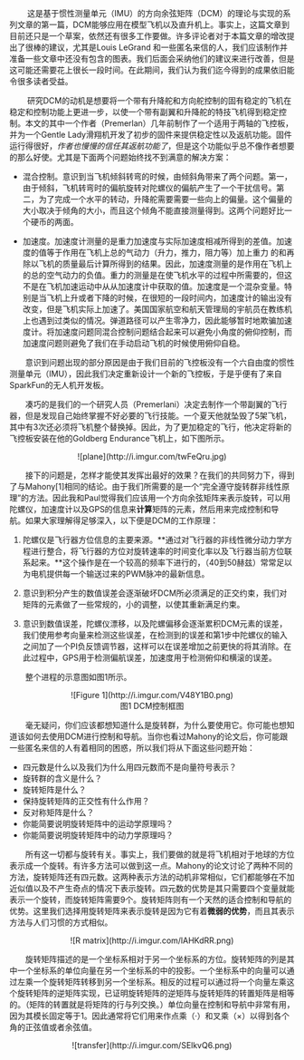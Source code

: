 &nbsp;&nbsp;&nbsp;&nbsp;&nbsp;&nbsp;&nbsp;&nbsp;这是基于惯性测量单元（IMU）的方向余弦矩阵（DCM）的理论与实现的系列文章的第一篇，DCM能够应用在模型飞机以及直升机上。事实上，这篇文章到目前还只是一个草案，依然还有很多工作要做。许多评论者对于本篇文章的增改提出了很棒的建议，尤其是Louis LeGrand 和一些匿名来信的人，我们应该制作并准备一些文章中还没有包含的图表。我们后面会采纳他们的建议来进行改善，但是这可能还需要花上很长一段时间。在此期间，我们认为我们迄今得到的成果依旧能令很多读者受益。

&nbsp;&nbsp;&nbsp;&nbsp;&nbsp;&nbsp;&nbsp;&nbsp;研究DCM的动机是想要将一个带有升降舵和方向舵控制的固有稳定的飞机在稳定和控制功能上更进一步，以使一个带有副翼和升降舵的特技飞机得到稳定控制。本文的其中一个作者（Premerlan）几年前制作了一个适用于两轴的飞控板，并为一个Gentle Lady滑翔机开发了初步的固件来提供稳定性以及返航功能。固件运行得很好，*作者也慢慢的信任其返航功能了*，但是这个功能似乎总不像作者想要的那么好使。尤其是下面两个问题始终找不到满意的解决方案：

* 混合控制。意识到当飞机倾斜转弯的时候，由倾斜角带来了两个问题。第一，由于倾斜，飞机转弯时的偏航旋转对陀螺仪的偏航产生了一个干扰信号。第二，为了完成一个水平的转动，升降舵需要需要一些向上的偏量。这个偏量的大小取决于倾角的大小，而且这个倾角不能直接测量得到。这两个问题好比一个硬币的两面。

* 加速度。加速度计测量的是重力加速度与实际加速度相减所得到的差值。加速度的值等于作用在飞机上总的气动力（升力，推力，阻力等）加上重力 的和再除以飞机的质量最后计算所得到的结果。因此，加速度测量的是作用在飞机上的总的空气动力的负值。重力的测量是在使飞机水平的过程中所需要的，但这不是在飞机加速运动中从从加速度计中获取的值。加速度是一个混杂变量。特别是当飞机上升或者下降的时候，在很短的一段时间内，加速度计的输出没有改变，但是飞机实际上加速了。美国国家航空和航天管理局的宇航员在教练机上也遇到过类似的情况。弹道路径可以产生零净力，因此能够暂时地欺骗加速度计。将加速度问题同混合控制问题结合起来可以避免小角度的俯仰控制，而加速度问题则避免了我们在手动启动飞机的时候使用俯仰自稳。

&emsp;&emsp;意识到问题出现的部分原因是由于我们目前的飞控板没有一个六自由度的惯性测量单元（IMU），因此我们决定重新设计一个新的飞控板，于是乎便有了来自SparkFun的无人机开发板。

&emsp;&emsp;凑巧的是我们的一个研究人员（Premerlani）决定去制作一个带副翼的飞行器，但是发现自己始终掌握不好必要的飞行技能。一个夏天他就坠毁了5架飞机，其中有3次还必须将飞机整个替换掉。因此，为了更加稳定的飞行，他决定将新的飞控板安装在他的Goldberg Endurance飞机上，如下图所示。
<center>![plane](http://i.imgur.com/twFeQru.jpg)</center>
  
&emsp;&emsp;接下的问题是，怎样才能使其发挥出最好的效果？在我们的共同努力下，得到了与Mahony[1]相同的结论。由于我们所需要的是一个“完全遵守旋转群非线性原理”的方法。因此我和Paul觉得我们应该用一个方向余弦矩阵来表示旋转，可以用陀螺仪，加速度计以及GPS的信息来**计算**矩阵的元素，然后用来完成控制和导航。如果大家理解得足够深入，以下便是DCM的工作原理：

  1. 陀螺仪是飞行器方位信息的主要来源。**通过对飞行器的非线性微分动力学方程进行整合，将飞行器的方位对旋转速率的时间变化率以及飞行器当前方位联系起来。**这个操作是在一个较高的频率下进行的，（40到50赫兹）常常足以为电机提供每一个输送过来的PWM脉冲的最新信息。
  
  2. 意识到积分产生的数值误差会逐渐破坏DCM所必须满足的正交约束，我们对矩阵的元素做了一些常规的，小的调整，以使其重新满足约束。
  
  3. 意识到数值误差，陀螺仪漂移，以及陀螺偏移会逐渐累积DCM元素的误差，我们使用参考向量来检测这些误差，在检测到的误差和第1步中陀螺仪的输入之间加了一个PI负反馈调节器，这样可以在误差增加之前更快的将其消除。在此过程中，GPS用于检测偏航误差，加速度用于检测俯仰和横滚的误差。

&emsp;&emsp;整个进程的示意图如图1所示。
<center>![Figure 1](http://i.imgur.com/V48Y1B0.png)</center>
<center> 图1 DCM控制框图 </center>

&emsp;&emsp;毫无疑问，你们应该都想知道什么是旋转群，为什么要使用它。你可能也想知道该如何去使用DCM进行控制和导航。当你也看过Mahony的论文后，你可能跟一些匿名来信的人有着相同的困惑，所以我们将从下面这些问题开始：

* 四元数是什么以及我们为什么用四元数而不是向量符号表示？
* 旋转群的含义是什么？
* 旋转矩阵是什么？
* 保持旋转矩阵的正交性有什么作用？
* 反对称矩阵是什么？
* 你能简要说明旋转矩阵中的运动学原理吗？
* 你能简要说明旋转矩阵中的动力学原理吗？

&emsp;&emsp;所有这一切都与旋转有关。事实上，我们要做的就是将飞机相对于地球的方位表示成一个旋转。有许多方法可以做到这一点。Mahony的论文讨论了两种不同的方法，旋转矩阵还有四元数。这两种表示方法的动机非常相似，它们都能够在不加近似值以及不产生奇点的情况下表示旋转。四元数的优势是其只需要四个变量就能表示一个旋转，而旋转矩阵需要9个。旋转矩阵则有一个天然的适合控制和导航的优势。这里我们选择用旋转矩阵来表示旋转是因为它有着**微弱的优势**，而且其表示方法与人们习惯的方式相似。
<center>![R matrix](http://i.imgur.com/lAHKdRR.png)</center>

&emsp;&emsp;旋转矩阵描述的是一个坐标系相对于另一个坐标系的方位。旋转矩阵的列是其中一个坐标系的单位向量在另一个坐标系的中的投影。一个坐标系中的向量可以通过左乘一个旋转矩阵转移到另一个坐标系。相反的过程可以通过将一个向量左乘这个旋转矩阵的逆矩阵实现，已证明旋转矩阵的逆矩阵与旋转矩阵的转置矩阵是相等的。（矩阵的转置就是将矩阵的行与列交换。）单位向量在控制和导航中非常有用，因为其模长固定等于1。因此通常将它们用来作点乘（·）和叉乘（×）以得到各个角的正弦值或者余弦值。
<center>![transfer](http://i.imgur.com/SElkvQ6.png)</center>